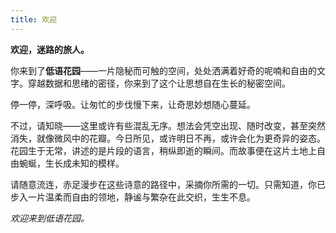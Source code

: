 ```yaml
---
title: 欢迎
---
```

**欢迎，迷路的旅人。**

你来到了**低语花园**——一片隐秘而可触的空间，处处洒满着好奇的呢喃和自由的文字。穿越数据和思绪的密径，你来到了这个让思想自在生长的秘密空间。

停一停，深呼吸。让匆忙的步伐慢下来，让奇思妙想随心蔓延。

不过，请知晓——这里或许有些混乱无序。想法会凭空出现、随时改变，甚至突然消失，就像微风中的花瓣。今日所见，或许明日不再，或许会化为更奇异的姿态。花园生于无常，讲述的是片段的语言，稍纵即逝的瞬间。而故事便在这片土地上自由蜿蜒，生长成未知的模样。

请随意流连，赤足漫步在这些诗意的路径中，采摘你所需的一切。只需知道，你已步入一片温柔而自由的领地，静谧与繁杂在此交织，生生不息。

_欢迎来到低语花园。_